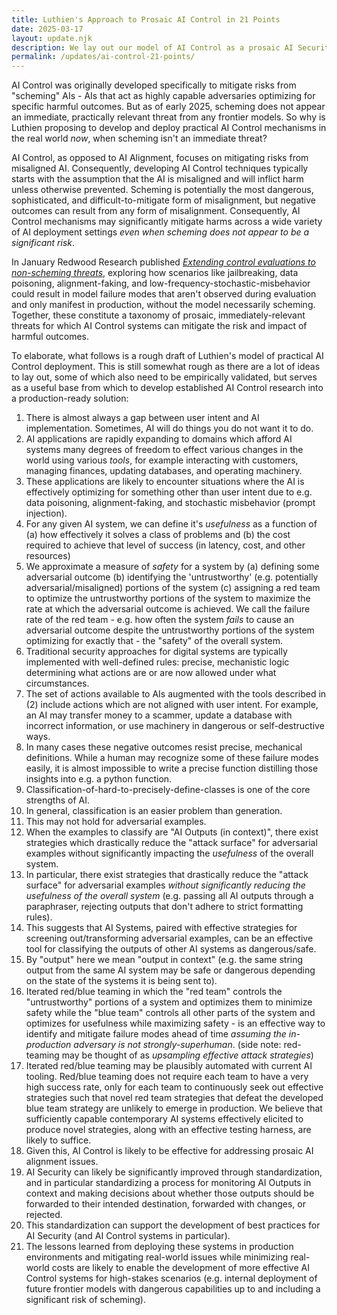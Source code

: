 ```yaml
---
title: Luthien's Approach to Prosaic AI Control in 21 Points
date: 2025-03-17
layout: update.njk
description: We lay out our model of AI Control as a prosaic AI Security approach and our long-term vision
permalink: /updates/ai-control-21-points/
--- 
```


AI Control was originally developed specifically to mitigate risks from "scheming" AIs - AIs that act as highly capable adversaries optimizing for specific harmful outcomes. But as of early 2025, scheming does not appear an immediate, practically relevant threat from any frontier models. So why is Luthien proposing to develop and deploy practical AI Control mechanisms in the real world *now*, when scheming isn't an immediate threat?

AI Control, as opposed to AI Alignment, focuses on mitigating risks from misaligned AI. Consequently, developing AI Control techniques typically starts with the assumption that the AI is misaligned and will inflict harm unless otherwise prevented. Scheming is potentially the most dangerous, sophisticated, and difficult-to-mitigate form of misalignment, but negative outcomes can result from any form of misalignment. Consequently, AI Control mechanisms may significantly mitigate harms across a wide variety of AI deployment settings *even when scheming does not appear to be a significant risk*.

In January Redwood Research published [*Extending control evaluations to non-scheming threats*](https://redwoodresearch.substack.com/p/extending-control-evaluations-to), exploring how scenarios like jailbreaking, data poisoning, alignment-faking, and low-frequency-stochastic-misbehavior could result in model failure modes that aren't observed during evaluation and only manifest in production, without the model necessarily scheming. Together, these constitute a taxonomy of prosaic, immediately-relevant threats for which AI Control systems can mitigate the risk and impact of harmful outcomes.

To elaborate, what follows is a rough draft of Luthien's model of practical AI Control deployment. This is still somewhat rough as there are a lot of ideas to lay out, some of which also need to be empirically validated, but serves as a useful base from which to develop established AI Control research into a production-ready solution:

1. There is almost always a gap between user intent and AI implementation. Sometimes, AI will do things you do not want it to do.
2. AI applications are rapidly expanding to domains which afford AI systems many degrees of freedom to effect various changes in the world using various *tools*, for example interacting with customers, managing finances, updating databases, and operating machinery.
3. These applications are likely to encounter situations where the AI is effectively optimizing for something other than user intent due to e.g. data poisoning, alignment-faking, and stochastic misbehavior (prompt injection).
4. For any given AI system, we can define it's *usefulness* as a function of (a) how effectively it solves a class of problems and (b) the cost required to achieve that level of success (in latency, cost, and other resources)
5. We approximate a measure of *safety* for a system by (a) defining some adversarial outcome (b) identifying the 'untrustworthy' (e.g. potentially adversarial/misaligned) portions of the system (c) assigning a red team to optimize the untrustworthy portions of the system to maximize the rate at which the adversarial outcome is achieved. We call the failure rate of the red team - e.g. how often the system *fails* to cause an adversarial outcome despite the untrustworthy portions of the system optimizing for exactly that - the "safety" of the overall system.
6. Traditional security approaches for digital systems are typically implemented with well-defined rules: precise, mechanistic logic determining what actions are or are now allowed under what circumstances.
7. The set of actions available to AIs augmented with the tools described in (2) include actions which are not aligned with user intent. For example, an AI may transfer money to a scammer, update a database with incorrect information, or use machinery in dangerous or self-destructive ways.
8. In many cases these negative outcomes resist precise, mechanical definitions. While a human may recognize some of these failure modes easily, it is almost impossible to write a precise function distilling those insights into e.g. a python function.
9. Classification-of-hard-to-precisely-define-classes is one of the core strengths of AI.
10. In general, classification is an easier problem than generation.
11. This may not hold for adversarial examples.
12. When the examples to classify are "AI Outputs (in context)", there exist strategies which drastically reduce the "attack surface" for adversarial examples without significantly impacting the *usefulness* of the overall system.
13. In particular, there exist strategies that drastically reduce the "attack surface" for adversarial examples *without significantly reducing the usefulness of the overall system* (e.g. passing all AI outputs through a paraphraser, rejecting outputs that don't adhere to strict formatting rules).
14. This suggests that AI Systems, paired with effective strategies for screening out/transforming adversarial examples, can be an effective tool for classifying the outputs of other AI systems as dangerous/safe.
15. By "output" here we mean "output in context" (e.g. the same string output from the same AI system may be safe or dangerous depending on the state of the systems it is being sent to).
16. Iterated red/blue teaming in which the "red team" controls the "untrustworthy" portions of a system and optimizes them to minimize safety while the "blue team" controls all other parts of the system and optimizes for usefulness while maximizing safety - is an effective way to identify and mitigate failure modes ahead of time *assuming the in-production adversary is not strongly-superhuman*. (side note: red-teaming may be thought of as *upsampling effective attack strategies*)
17. Iterated red/blue teaming may be plausibly automated with current AI tooling. Red/blue teaming does not require each team to have a very high success rate, only for each team to continuously seek out effective strategies such that novel red team strategies that defeat the developed blue team strategy are unlikely to emerge in production. We believe that sufficiently capable contemporary AI systems effectively elicited to produce novel strategies, along with an effective testing harness, are likely to suffice.
18. Given this, AI Control is likely to be effective for addressing prosaic AI alignment issues.
19. AI Security can likely be significantly improved through standardization, and in particular standardizing a process for monitoring AI Outputs in context and making decisions about whether those outputs should be forwarded to their intended destination, forwarded with changes, or rejected.
20. This standardization can support the development of best practices for AI Security (and AI Control systems in particular).
21. The lessons learned from deploying these systems in production environments and mitigating real-world issues while minimizing real-world costs are likely to enable the development of more effective AI Control systems for high-stakes scenarios (e.g. internal deployment of future frontier models with dangerous capabilities up to and including a significant risk of scheming).
